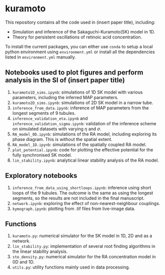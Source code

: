 # kuramoto

This repository contains all the code used in (insert paper title), including: 
- Simulation and inference of the Sakaguchi-Kuramoto(SK) model in 1D.
- Theory for persistent oscillations of retinoic acid concentration.

To install the current packages, you can either use `conda` to setup a local python environment using `environment.yml` or install all the dependencies listed in `environment.yml` manually. 

## Notebooks used to plot figures and perform analysis in the SI of (insert paper title)
1. `kuramoto1D_sims.ipynb`: simulations of 1D SK model with various parameters, including the inferred MAP parameters.
2. `kuramoto2D_sims.ipynb`: simulations of 2D SK model in a narrow tube. 
3. `inference_from_data.ipynb`: inference of MAP parameters from the longest segments of 9 tubules.
4. `inference_validation_eta.ipynb` and `inference_validation_sigma.ipynb`: validation of the inference scheme on simulated datasets with varying $\eta$ and $\sigma$.
5. `RA_model_0D.ipynb`: simulations of the RA model, including exploring its phase diagram. This is without the spatial extent. 
6. `RA_model_1D.ipynb`: simulations of the spatially coupled RA model.
7. `plot_potential.ipynb`: code for plotting the effective potential for the fully synchronised SK model.
8. `lin_stability.ipynb`: analytical linear stability analysis of the RA model.

## Exploratory notebooks 
1. `inference_from_data_using_shortloops.ipynb`: inference using short loops of the 9 tubules. The outcome is the same as using the longest segments, so the results are not included in the final manuscript.
2. `network.ipynb`: exploring the effect of non-nearest-neighbour couplings. 
3. `kymograph.ipynb`: plotting from .tif files from live-image data.

## Functions
1. `kuramoto.py`: numerical simulator for the SK model in 1D, 2D and as a network.
2. `lin_stability.py`: implementation of several root finding algorithms in the linear stability analysis.
3. `sto_density.py`: numerical simulator for the RA concentration model in 0D and 1D.
4. `utils.py`: utility functions mainly used in data processing. 




